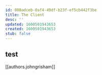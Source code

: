 ```yaml
---
id: 080adceb-0af4-49df-b23f-ef5cb442f3be
title: The Client
desc: ''
updated: 1600501943653
created: 1600501943653
stub: false
---
```


## test
[[authors.johngrisham]]
